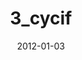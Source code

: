 ---
title: 3_cycif
image: https://www.cycif.org/assets/img/pca-2019/3_cycif.jpg
date: '2012-01-03'
minerva_link: https://www.cycif.org/data/pca-2019/osd-3_cycif.html
info_link: https://www.cycif.org/data/pca-2019/index.html
show_page_link: false
---